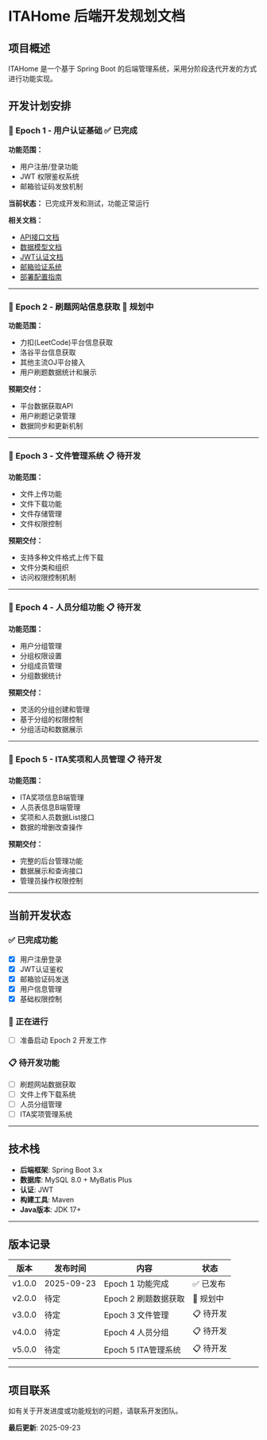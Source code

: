 # ITAHome 后端开发规划文档

## 项目概述

ITAHome 是一个基于 Spring Boot 的后端管理系统，采用分阶段迭代开发的方式进行功能实现。

## 开发计划安排

### 📅 Epoch 1 - 用户认证基础 ✅ **已完成**

**功能范围：**
- 用户注册/登录功能
- JWT 权限鉴权系统  
- 邮箱验证码发放机制

**当前状态：** 已完成开发和测试，功能正常运行

**相关文档：**
- [API接口文档](epoch1/api.md)
- [数据模型文档](epoch1/models.md)
- [JWT认证文档](epoch1/jwt-authentication.md)
- [邮箱验证系统](epoch1/email-verification-system.md)
- [部署配置指南](epoch1/deployment-guide.md)

---

### 📅 Epoch 2 - 刷题网站信息获取 🚧 **规划中**

**功能范围：**
- 力扣(LeetCode)平台信息获取
- 洛谷平台信息获取
- 其他主流OJ平台接入
- 用户刷题数据统计和展示

**预期交付：**
- 平台数据获取API
- 用户刷题记录管理
- 数据同步和更新机制

---

### 📅 Epoch 3 - 文件管理系统 📋 **待开发**

**功能范围：**
- 文件上传功能
- 文件下载功能
- 文件存储管理
- 文件权限控制

**预期交付：**
- 支持多种文件格式上传下载
- 文件分类和组织
- 访问权限控制机制

---

### 📅 Epoch 4 - 人员分组功能 📋 **待开发**

**功能范围：**
- 用户分组管理
- 分组权限设置
- 分组成员管理
- 分组数据统计

**预期交付：**
- 灵活的分组创建和管理
- 基于分组的权限控制
- 分组活动和数据展示

---

### 📅 Epoch 5 - ITA奖项和人员管理 📋 **待开发**

**功能范围：**
- ITA奖项信息B端管理
- 人员表信息B端管理  
- 奖项和人员数据List接口
- 数据的增删改查操作

**预期交付：**
- 完整的后台管理功能
- 数据展示和查询接口
- 管理员操作权限控制

---

## 当前开发状态

### ✅ 已完成功能
- [x] 用户注册登录
- [x] JWT认证鉴权
- [x] 邮箱验证码发送
- [x] 用户信息管理
- [x] 基础权限控制

### 🔄 正在进行
- [ ] 准备启动 Epoch 2 开发工作

### 📋 待开发功能
- [ ] 刷题网站数据获取
- [ ] 文件上传下载系统
- [ ] 人员分组管理
- [ ] ITA奖项管理系统

---

## 技术栈

- **后端框架**: Spring Boot 3.x
- **数据库**: MySQL 8.0 + MyBatis Plus  
- **认证**: JWT
- **构建工具**: Maven
- **Java版本**: JDK 17+

---

## 版本记录

| 版本 | 发布时间 | 内容 | 状态 |
|------|----------|------|------|
| v1.0.0 | 2025-09-23 | Epoch 1 功能完成 | ✅ 已发布 |
| v2.0.0 | 待定 | Epoch 2 刷题数据获取 | 🚧 规划中 |
| v3.0.0 | 待定 | Epoch 3 文件管理 | 📋 待开发 |
| v4.0.0 | 待定 | Epoch 4 人员分组 | 📋 待开发 |
| v5.0.0 | 待定 | Epoch 5 ITA管理系统 | 📋 待开发 |

---

## 项目联系

如有关于开发进度或功能规划的问题，请联系开发团队。

**最后更新**: 2025-09-23